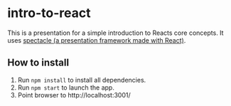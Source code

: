 # intro-to-react
This is a presentation for a simple introduction to Reacts core concepts.
It uses [spectacle (a presentation framework made with React)](https://github.com/FormidableLabs/spectacle).

## How to install
1. Run `npm install` to install all dependencies.
2. Run `npm start` to launch the app.
3. Point browser to http://localhost:3001/
